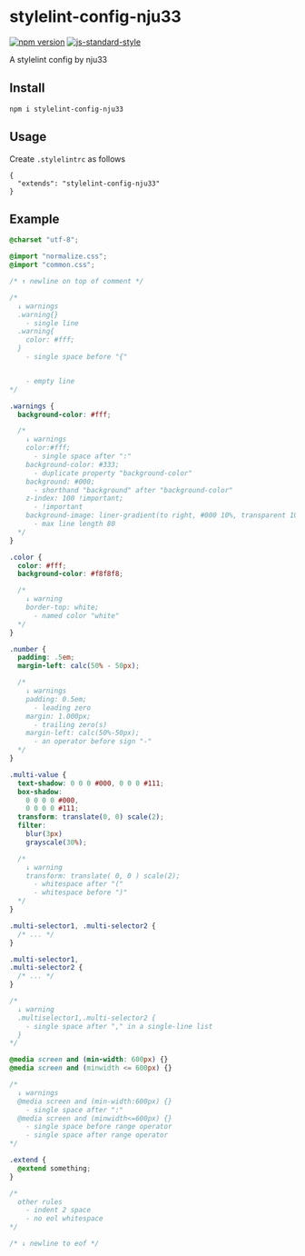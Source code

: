 # stylelint-config-nju33

[![npm version](https://badge.fury.io/js/stylelint-config-nju33.svg)](https://badge.fury.io/js/stylelint-config-nju33)
[![js-standard-style](https://img.shields.io/badge/code%20style-standard-brightgreen.svg?style=flat)](https://github.com/feross/standard)

A stylelint config by nju33

## Install

```
npm i stylelint-config-nju33
```

## Usage

Create `.stylelintrc` as follows

```
{
  "extends": "stylelint-config-nju33"
}
```

## Example

```css
@charset "utf-8";

@import "normalize.css";
@import "common.css";

/* ↑ newline on top of comment */

/*
  ↓ warnings
  .warning{}
    - single line
  .warning{
    color: #fff;
  }
    - single space before "{"


    - empty line
*/

.warnings {
  background-color: #fff;

  /*
    ↓ warnings
    color:#fff;
      - single space after ":"
    background-color: #333;
      - duplicate property "background-color"
    background: #000;
      - shorthand "background" after "background-color"
    z-index: 100 !important;
      - !important
    background-image: liner-gradient(to right, #000 10%, transparent 10%, transparent 90%, #000 90%);
      - max line length 80
  */
}

.color {
  color: #fff;
  background-color: #f8f8f8;

  /*
    ↓ warning
    border-top: white;
      - named color "white"
  */
}

.number {
  padding: .5em;
  margin-left: calc(50% - 50px);

  /*
    ↓ warnings
    padding: 0.5em;
      - leading zero
    margin: 1.000px;
      - trailing zero(s)
    margin-left: calc(50%-50px);
      - an operator before sign "-"
  */
}

.multi-value {
  text-shadow: 0 0 0 #000, 0 0 0 #111;
  box-shadow:
    0 0 0 0 #000,
    0 0 0 0 #111;
  transform: translate(0, 0) scale(2);
  filter:
    blur(3px)
    grayscale(30%);

  /*
    ↓ warning
    transform: translate( 0, 0 ) scale(2);
      - whitespace after "("
      - whitespace before ")"
  */
}

.multi-selector1, .multi-selector2 {
  /* ... */
}

.multi-selector1,
.multi-selector2 {
  /* ... */
}

/*
  ↓ warning
  .multiselector1,.multi-selector2 {
    - single space after "," in a single-line list
  }
*/

@media screen and (min-width: 600px) {}
@media screen and (minwidth <= 600px) {}

/*
  ↓ warnings
  @media screen and (min-width:600px) {}
    - single space after ":"
  @media screen and (minwidth<=600px) {}
    - single space before range operator
    - single space after range operator
*/

.extend {
  @extend something;
}

/*
  other rules
    - indent 2 space
    - no eol whitespace
*/

/* ↓ newline to eof */

```
